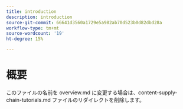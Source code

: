 ```yaml
---
title: introduction
description: introduction
source-git-commit: 66641d3560a1729e5a982ab70d523b0d82dbd28a
workflow-type: tm+mt
source-wordcount: '19'
ht-degree: 15%

---
```


# 概要

このファイルの名前を overview.md に変更する場合は、content-supply-chain-tutorials.md ファイルのリダイレクトを削除します。
